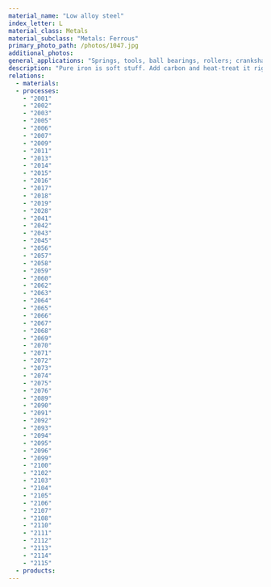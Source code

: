 ```yaml
---
material_name: "Low alloy steel"
index_letter: L
material_class: Metals
material_subclass: "Metals: Ferrous"
primary_photo_path: /photos/1047.jpg
additional_photos:
general_applications: "Springs, tools, ball bearings, rollers; crankshafts, gears, connecting rods, knives and scissors, pressure."
description: "Pure iron is soft stuff. Add carbon and heat-treat it right, and you can get a material that is almost as hard and brittle as glass, or as ductile and tough as boiler plate. 'Heat treat' means heating the steel to about 800 C to dissolve the carbon, then quenching (rapid cooling, often by dropping into cold water) and tempering - reheating it to a lower temperature and holding it there. Quenching turns the steel into hard, brittle 'martensite'; tempering slowly restores the toughness and brings the hardness down. Control of tempering time and temperature gives control of properties. It's wonderful what 1% of carbon can do. But (the inevitable 'but') the cooling rate in that initial quench has to be fast - more than 200 C/second for plain carbon steels. There is no difficulty in transforming the surface of a component to martensite, but the interior cools more slowly because heat has to be conducted out. If the component is more than a few millimeters thick, there is a problem - the inside doesn't cool fast enough. The problem is overcome by alloying. Add a little manganese (Mn), nickel (Ni), molybdenum (Mo), or chromium (Cr), and the critical cooling rate comes down, allowing thick sections to be hardened and then tempered. Adding some vanadium, V, as well allows a dispersion of carbides giving strength while retaining toughness and ductility. Chrome-molybdenum steels such as AIS 4140 are used for aircraft tubing and other high strength parts. Chrome-vanadium steels are used for crank and propeller shafts and high quality tools. Steels alloyed for this purpose are called low alloy steels, and the property they have is called 'hardenability'."
relations:
  - materials:
  - processes:
    - "2001"
    - "2002"
    - "2003"
    - "2005"
    - "2006"
    - "2007"
    - "2009"
    - "2011"
    - "2013"
    - "2014"
    - "2015"
    - "2016"
    - "2017"
    - "2018"
    - "2019"
    - "2028"
    - "2041"
    - "2042"
    - "2043"
    - "2045"
    - "2056"
    - "2057"
    - "2058"
    - "2059"
    - "2060"
    - "2062"
    - "2063"
    - "2064"
    - "2065"
    - "2066"
    - "2067"
    - "2068"
    - "2069"
    - "2070"
    - "2071"
    - "2072"
    - "2073"
    - "2074"
    - "2075"
    - "2076"
    - "2089"
    - "2090"
    - "2091"
    - "2092"
    - "2093"
    - "2094"
    - "2095"
    - "2096"
    - "2099"
    - "2100"
    - "2102"
    - "2103"
    - "2104"
    - "2105"
    - "2106"
    - "2107"
    - "2108"
    - "2110"
    - "2111"
    - "2112"
    - "2113"
    - "2114"
    - "2115"
  - products:
---
```

